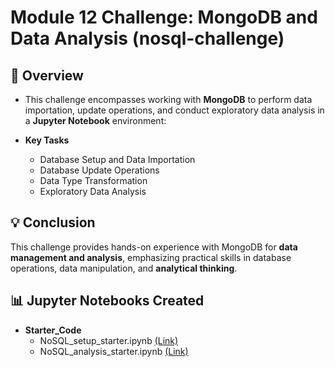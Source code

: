 # Module 12 Challenge: MongoDB and Data Analysis (nosql-challenge)

## :checkered_flag: Overview
- This challenge encompasses working with **MongoDB** to perform data importation, update operations, and conduct exploratory data analysis in a **Jupyter Notebook** environment:

- **Key Tasks**
  - Database Setup and Data Importation
  - Database Update Operations
  - Data Type Transformation
  - Exploratory Data Analysis

## :bulb: Conclusion
This challenge provides hands-on experience with MongoDB for **data management and analysis**, emphasizing practical skills in database operations, data manipulation, and **analytical thinking**. 

## :bar_chart: Jupyter Notebooks Created
- **Starter_Code**
  - NoSQL_setup_starter.ipynb [(Link)](https://github.com/manuel-sosa/nosql-challenge/blob/main/Starter_Code/NoSQL_setup_starter.ipynb)
  - NoSQL_analysis_starter.ipynb [(Link)](https://github.com/manuel-sosa/nosql-challenge/blob/main/Starter_Code/NoSQL_analysis_starter.ipynb)

  
